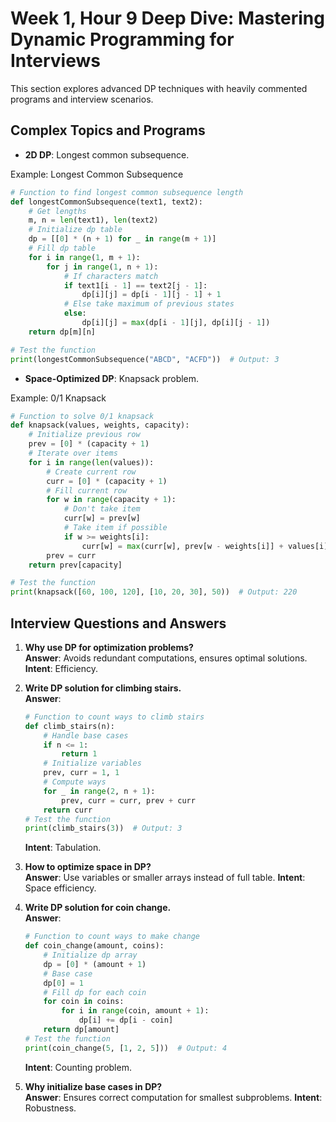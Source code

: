 # Week 1, Hour 9 Deep Dive: Mastering Dynamic Programming for Interviews

This section explores advanced DP techniques with heavily commented programs and interview scenarios.

## Complex Topics and Programs
- **2D DP**: Longest common subsequence.

Example: Longest Common Subsequence
```python
# Function to find longest common subsequence length
def longestCommonSubsequence(text1, text2):
    # Get lengths
    m, n = len(text1), len(text2)
    # Initialize dp table
    dp = [[0] * (n + 1) for _ in range(m + 1)]
    # Fill dp table
    for i in range(1, m + 1):
        for j in range(1, n + 1):
            # If characters match
            if text1[i - 1] == text2[j - 1]:
                dp[i][j] = dp[i - 1][j - 1] + 1
            # Else take maximum of previous states
            else:
                dp[i][j] = max(dp[i - 1][j], dp[i][j - 1])
    return dp[m][n]

# Test the function
print(longestCommonSubsequence("ABCD", "ACFD"))  # Output: 3
```

- **Space-Optimized DP**: Knapsack problem.

Example: 0/1 Knapsack
```python
# Function to solve 0/1 knapsack
def knapsack(values, weights, capacity):
    # Initialize previous row
    prev = [0] * (capacity + 1)
    # Iterate over items
    for i in range(len(values)):
        # Create current row
        curr = [0] * (capacity + 1)
        # Fill current row
        for w in range(capacity + 1):
            # Don't take item
            curr[w] = prev[w]
            # Take item if possible
            if w >= weights[i]:
                curr[w] = max(curr[w], prev[w - weights[i]] + values[i])
        prev = curr
    return prev[capacity]

# Test the function
print(knapsack([60, 100, 120], [10, 20, 30], 50))  # Output: 220
```

## Interview Questions and Answers
1. **Why use DP for optimization problems?**  
   **Answer**: Avoids redundant computations, ensures optimal solutions. **Intent**: Efficiency.

2. **Write DP solution for climbing stairs.**  
   **Answer**:
   ```python
   # Function to count ways to climb stairs
   def climb_stairs(n):
       # Handle base cases
       if n <= 1:
           return 1
       # Initialize variables
       prev, curr = 1, 1
       # Compute ways
       for _ in range(2, n + 1):
           prev, curr = curr, prev + curr
       return curr
   # Test the function
   print(climb_stairs(3))  # Output: 3
   ```
   **Intent**: Tabulation.

3. **How to optimize space in DP?**  
   **Answer**: Use variables or smaller arrays instead of full table. **Intent**: Space efficiency.

4. **Write DP solution for coin change.**  
   **Answer**:
   ```python
   # Function to count ways to make change
   def coin_change(amount, coins):
       # Initialize dp array
       dp = [0] * (amount + 1)
       # Base case
       dp[0] = 1
       # Fill dp for each coin
       for coin in coins:
           for i in range(coin, amount + 1):
               dp[i] += dp[i - coin]
       return dp[amount]
   # Test the function
   print(coin_change(5, [1, 2, 5]))  # Output: 4
   ```
   **Intent**: Counting problem.

5. **Why initialize base cases in DP?**  
   **Answer**: Ensures correct computation for smallest subproblems. **Intent**: Robustness.